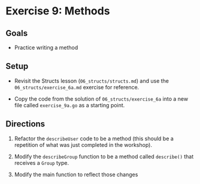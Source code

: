 # Exercise 9: Methods

## Goals

- Practice writing a method 

## Setup

- Revisit the Structs lesson (`06_structs/structs.md`) and use the `06_structs/exercise_6a.md` exercise for reference.

- Copy the code from the solution of `06_structs/exercise_6a` into a new file called `exercise_9a.go` as a starting point.

## Directions

1. Refactor the `describeUser` code to be a method (this should be a repetition of what was just completed in the workshop).

2. Modify the `describeGroup` function to be a method called `describe()` that receives a `Group` type.

3. Modify the main function to reflect those changes

